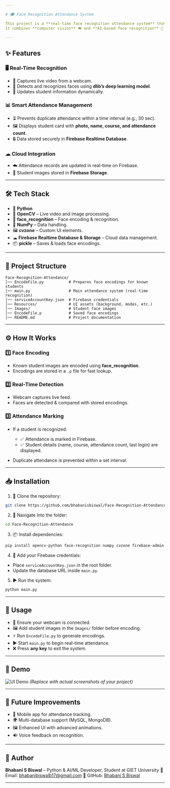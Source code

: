 ```yaml
---

# 🎓 Face Recognition Attendance System

This project is a **real-time face recognition attendance system** that automates the process of marking attendance using a webcam.
It combines **computer vision** 👁️ and **AI-based face recognition** 🤖 with cloud integration for seamless attendance tracking.

---
```


## ✨ Features

### 🖥 Real-Time Recognition

* 🎥 Captures live video from a webcam.
* 👤 Detects and recognizes faces using **dlib’s deep learning model**.
* 🔄 Updates student information dynamically.

### 📊 Smart Attendance Management

* ⏳ Prevents duplicate attendance within a time interval (e.g., 30 sec).
* 🖼 Displays student card with **photo, name, course, and attendance count**.
* 🔒 Data stored securely in **Firebase Realtime Database**.

### ☁ Cloud Integration

* ☁️ Attendance records are updated in real-time on Firebase.
* 📂 Student images stored in **Firebase Storage**.

---

## 🛠 Tech Stack

* 🐍 **Python**
* 🎥 **OpenCV** – Live video and image processing.
* 🤖 **face\_recognition** – Face encoding & recognition.
* 🔢 **NumPy** – Data handling.
* 🖼 **cvzone** – Custom UI elements.
* ☁ **Firebase Realtime Database & Storage** – Cloud data management.
* 📦 **pickle** – Saves & loads face encodings.

---

## 📂 Project Structure

```
Face-Recognition-Attendance/
│── EncodeFile.py           # Prepares face encodings for known students
│── main.py                 # Main attendance system (real-time recognition)
│── serviceAccountKey.json  # Firebase credentials
│── Resources/              # UI assets (background, modes, etc.)
│── Images/                 # Student face images
│── EncodeFile.p            # Saved face encodings
│── README.md               # Project documentation
```

---

## ⚙ How It Works

### 1️⃣ Face Encoding

* Known student images are encoded using **face\_recognition**.
* Encodings are stored in a `.p` file for fast lookup.

### 2️⃣ Real-Time Detection

* Webcam captures live feed.
* Faces are detected & compared with stored encodings.

### 3️⃣ Attendance Marking

* If a student is recognized:

  * ✅ Attendance is marked in Firebase.
  * ✅ Student details (name, course, attendance count, last login) are displayed.
* Duplicate attendance is prevented within a set interval.

---

## 📥 Installation

1. 📂 Clone the repository:

```bash
git clone https://github.com/bhabanisbiswal/Face-Recognition-Attendance.git
```

2. 📁 Navigate into the folder:

```bash
cd Face-Recognition-Attendance
```

3. 📦 Install dependencies:

```bash
pip install opencv-python face-recognition numpy cvzone firebase-admin
```

4. 🔑 Add your Firebase credentials:

* Place `serviceAccountKey.json` in the root folder.
* Update the database URL inside `main.py`.

5. ▶ Run the system:

```bash
python main.py
```

---

## 🚀 Usage

* 🎥 Ensure your webcam is connected.
* 🖼 Add student images in the `Images/` folder before encoding.
* ⚡ Run `EncodeFile.py` to generate encodings.
* ▶ Start `main.py` to begin real-time attendance.
* ❌ Press **any key** to exit the system.

---

## 📸 Demo

![UI Demo](https://github.com/bhabanisbiswal/Face-Recognition-Attendance/blob/main/demo.png)
*(Replace with actual screenshots of your project)*

---

## 🔮 Future Improvements

* 📱 Mobile app for attendance tracking.
* 🌍 Multi-database support (MySQL, MongoDB).
* 🖼 Enhanced UI with advanced animations.
* 🔊 Voice feedback on recognition.

---

## 👤 Author

**Bhabani S Biswal** – Python & AI/ML Developer, Student at GIET University
📧 Email: [bhabanibiswalb17@gmail.com](mailto:bhabanibiswalb17@gmail.com)
🔗 GitHub: [Bhabani S Biswal](https://github.com/bhabanisbiswal)

---

